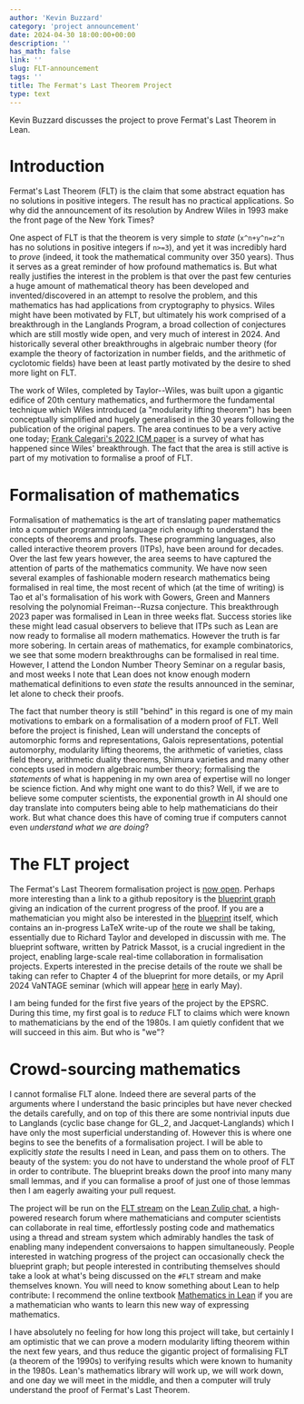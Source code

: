 ```yaml
---
author: 'Kevin Buzzard'
category: 'project announcement'
date: 2024-04-30 18:00:00+00:00
description: ''
has_math: false
link: ''
slug: FLT-announcement
tags: ''
title: The Fermat's Last Theorem Project
type: text
---
```


Kevin Buzzard discusses the project to prove Fermat's Last Theorem in Lean.

<!-- TEASER_END -->
# Introduction

Fermat's Last Theorem (FLT) is the claim that some abstract equation has no solutions in positive integers. The result has no practical applications. So why did the announcement of its resolution by Andrew Wiles in 1993 make the front page of the New York Times?

One aspect of FLT is that the theorem is very simple to *state* (`x^n+y^n=z^n` has no solutions in positive integers if `n>=3`), and yet it was incredibly hard to *prove* (indeed, it took the mathematical community over 350 years). Thus it serves as a great reminder of how profound mathematics is. But what really justifies the interest in the problem is that over the past few centuries a huge amount of mathematical theory has been developed and invented/discovered in an attempt to resolve the problem, and this mathematics has had applications from cryptography to physics. Wiles might have been motivated by FLT, but ultimately his work comprised of a breakthrough in the Langlands Program, a broad collection of conjectures which are still mostly wide open, and very much of interest in 2024. And historically several other breakthroughs in algebraic number theory (for example the theory of factorization in number fields, and the arithmetic of cyclotomic fields) have been at least partly motivated by the desire to shed more light on FLT.

The work of Wiles, completed by Taylor--Wiles, was built upon a gigantic edifice of 20th century mathematics, and furthermore the fundamental technique which Wiles introduced (a "modularity lifting theorem") has been conceptually simplified and hugely generalised in the 30 years following the publication of the original papers. The area continues to be a very active one today; [Frank Calegari's 2022 ICM paper](https://arxiv.org/abs/2109.14145) is a survey of what has happened since Wiles' breakthrough. The fact that the area is still active is part of my motivation to formalise a proof of FLT. 

# Formalisation of mathematics

Formalisation of mathematics is the art of translating paper mathematics into a computer programming language rich enough to understand the concepts of theorems and proofs. These programming languages, also called interactive theorem provers (ITPs), have been around for decades. Over the last few years however, the area seems to have captured the attention of parts of the mathematics community. We have now seen several examples of fashionable modern research mathematics being formalised in real time, the most recent of which (at the time of writing) is Tao et al's formalisation of his work with Gowers, Green and Manners resolving the polynomial Freiman--Ruzsa conjecture. This breakthrough 2023 paper was formalised in Lean in three weeks flat. Success stories like these might lead casual observers to believe that ITPs such as Lean are now ready to formalise all modern mathematics. However the truth is far more sobering. In certain areas of mathematics, for example combinatorics, we see that some modern breakthroughs can be formalised in real time. However, I attend the London Number Theory Seminar on a regular basis, and most weeks I note that Lean does not know enough modern mathematical definitions to even *state* the results announced in the seminar, let alone to check their proofs.

The fact that number theory is still "behind" in this regard is one of my main motivations to embark on a formalisation of a modern proof of FLT. Well before the project is finished, Lean will understand the concepts of automorphic forms and representations, Galois representations, potential automorphy, modularity lifting theorems, the arithmetic of varieties, class field theory, arithmetic duality theorems, Shimura varieties and many other concepts used in modern algebraic number theory; formalising the *statements* of what is happening in my own area of expertise will no longer be science fiction. And why might one want to do this? Well, if we are to believe some computer scientists, the exponential growth in AI should one day translate into computers being able to help mathematicians do their work. But what chance does this have of coming true if computers cannot even *understand what we are doing*?

# The FLT project

The Fermat's Last Theorem formalisation project is [now open](https://github.com/ImperialCollegeLondon/FLT). Perhaps more interesting than a link to a github repository is the [blueprint graph](https://imperialcollegelondon.github.io/FLT/blueprint/dep_graph_document.html) giving an indication of the current progress of the proof. If you are a mathematician you might also be interested in the [blueprint](https://imperialcollegelondon.github.io/FLT/blueprint/index.html) itself, which contains an in-progress LaTeX write-up of the route we shall be taking, essentially due to Richard Taylor and developed in discussin with me. The blueprint software, written by Patrick Massot, is a crucial ingredient in the project, enabling large-scale real-time collaboration in formalisation projects. Experts interested in the precise details of the route we shall be taking can refer to Chapter 4 of the blueprint for more details, or my April 2024 VaNTAGE seminar (which will appear [here](https://www.youtube.com/c/VaNTAGeSeminar) in early May). 

I am being funded for the first five years of the project by the EPSRC. During this time, my first goal is to *reduce* FLT to claims which were known to mathematicians by the end of the 1980s. I am quietly confident that we will succeed in this aim. But who is "we"?

# Crowd-sourcing mathematics

I cannot formalise FLT alone. Indeed there are several parts of the arguments where I understand the basic principles but have never checked the details carefully, and on top of this there are some nontrivial inputs due to Langlands (cyclic base change for GL_2, and Jacquet-Langlands) which I have only the most superficial understanding of. However this is where one begins to see the benefits of a formalisation project. I will be able to explicitly *state* the results I need in Lean, and pass them on to others. The beauty of the system: you do not have to understand the whole proof of FLT in order to contribute. The blueprint breaks down the proof into many many small lemmas, and if you can formalise a proof of just one of those lemmas then I am eagerly awaiting your pull request.


The project will be run on the [FLT stream](https://leanprover.zulipchat.com/#narrow/stream/416277-FLT) on the [Lean Zulip chat](https://leanprover.zulipchat.com/), a high-powered research forum where mathematicians and computer scientists can collaborate in real time, effortlessly posting code and mathematics using a thread and stream system which admirably handles the task of enabling many independent conversaions to happen simultaneously. People interested in watching progress of the project can occasionally check the blueprint graph; but people interested in contributing themselves should take a look at what's being discussed on the `#FLT` stream and make themselves known. You will need to know something about Lean to help contribute: I recommend the online textbook [Mathematics in Lean](https://leanprover-community.github.io/mathematics_in_lean/) if you are a mathematician who wants to learn this new way of expressing mathematics. 

I have absolutely no feeling for how long this project will take, but certainly I am optimistic that we can prove a modern modularity lifting theorem within the next few years, and thus reduce the gigantic project of formalising FLT (a theorem of the 1990s) to verifying results which were known to humanity in the 1980s. Lean's mathematics library will work up, we will work down, and one day we will meet in the middle, and then a computer will truly understand the proof of Fermat's Last Theorem.
